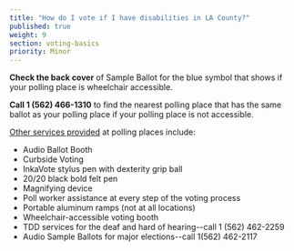 ```yaml
---
title: "How do I vote if I have disabilities in LA County?"
published: true
weight: 9
section: voting-basics
priority: Minor
---
```

**Check the back cover** of Sample Ballot for the blue symbol that shows if your polling place is wheelchair accessible.  

**Call 1 (562) 466-1310** to find the nearest polling place that has the same ballot as  your polling place if your polling place is not accessible.  

[Other services provided](http://www.lavote.net/home/voting-elections/voting-options/voting-accessibility/election-day-services) at polling places include:  
- Audio Ballot Booth  
- Curbside Voting  
- InkaVote stylus pen with dexterity grip ball  
- 20/20 black bold felt pen  
- Magnifying device  
- Poll worker assistance at every step of the voting process  
- Portable aluminum ramps (not at all locations)  
- Wheelchair-accessible voting booth  
- TDD services for the deaf and hard of hearing--call 1 (562) 462-2259  
- Audio Sample Ballots for major elections--call 1(562) 462-2117  




